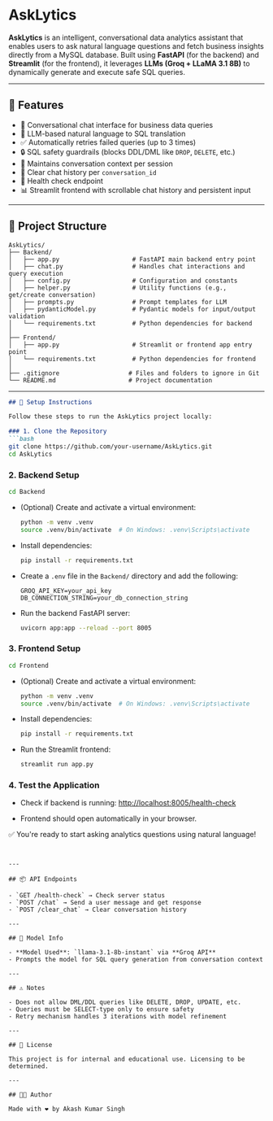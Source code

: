 # AskLytics

**AskLytics** is an intelligent, conversational data analytics assistant that enables users to ask natural language questions and fetch business insights directly from a MySQL database. Built using **FastAPI** (for the backend) and **Streamlit** (for the frontend), it leverages **LLMs (Groq + LLaMA 3.1 8B)** to dynamically generate and execute safe SQL queries.

---

## 🚀 Features

- 💬 Conversational chat interface for business data queries
- 🧠 LLM-based natural language to SQL translation
- ✅ Automatically retries failed queries (up to 3 times)
- 🔒 SQL safety guardrails (blocks DDL/DML like `DROP`, `DELETE`, etc.)
- 💾 Maintains conversation context per session
- 🧹 Clear chat history per `conversation_id`
- 🧪 Health check endpoint
- 📊 Streamlit frontend with scrollable chat history and persistent input

---

## 📁 Project Structure

```
AskLytics/
├── Backend/
│   ├── app.py                    # FastAPI main backend entry point
│   ├── chat.py                   # Handles chat interactions and query execution
│   ├── config.py                 # Configuration and constants
│   ├── helper.py                 # Utility functions (e.g., get/create conversation)
│   ├── prompts.py                # Prompt templates for LLM
│   ├── pydanticModel.py          # Pydantic models for input/output validation
│   └── requirements.txt          # Python dependencies for backend
│
├── Frontend/
│   ├── app.py                    # Streamlit or frontend app entry point
│   └── requirements.txt          # Python dependencies for frontend
│
├── .gitignore                   # Files and folders to ignore in Git
└── README.md                    # Project documentation
```

---

```markdown
## 🚀 Setup Instructions

Follow these steps to run the AskLytics project locally:

### 1. Clone the Repository
```bash
git clone https://github.com/your-username/AskLytics.git
cd AskLytics
```

### 2. Backend Setup

```bash
cd Backend
```

- (Optional) Create and activate a virtual environment:
  ```bash
  python -m venv .venv
  source .venv/bin/activate  # On Windows: .venv\Scripts\activate
  ```

- Install dependencies:
  ```bash
  pip install -r requirements.txt
  ```

- Create a `.env` file in the `Backend/` directory and add the following:
  ```env
  GROQ_API_KEY=your_api_key
  DB_CONNECTION_STRING=your_db_connection_string
  ```

- Run the backend FastAPI server:
  ```bash
  uvicorn app:app --reload --port 8005
  ```

### 3. Frontend Setup

```bash
cd Frontend
```

- (Optional) Create and activate a virtual environment:
  ```bash
  python -m venv .venv
  source .venv/bin/activate  # On Windows: .venv\Scripts\activate
  ```

- Install dependencies:
  ```bash
  pip install -r requirements.txt
  ```

- Run the Streamlit frontend:
  ```bash
  streamlit run app.py
  ```

### 4. Test the Application

- Check if backend is running:
  [http://localhost:8005/health-check](http://localhost:8005/health-check)

- Frontend should open automatically in your browser.

✅ You're ready to start asking analytics questions using natural language!
```


---

## 📦 API Endpoints

- `GET /health-check` → Check server status
- `POST /chat` → Send a user message and get response
- `POST /clear_chat` → Clear conversation history

---

## 🧠 Model Info

- **Model Used**: `llama-3.1-8b-instant` via **Groq API**
- Prompts the model for SQL query generation from conversation context

---

## ⚠️ Notes

- Does not allow DML/DDL queries like DELETE, DROP, UPDATE, etc.
- Queries must be SELECT-type only to ensure safety
- Retry mechanism handles 3 iterations with model refinement

---

## 📄 License

This project is for internal and educational use. Licensing to be determined.

---

## 👨‍💻 Author

Made with ❤️ by Akash Kumar Singh